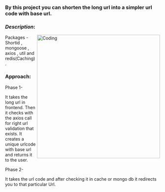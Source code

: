 
### By this project you can shorten the long url into a simpler url code with base url.

### ***Description***:



<img align="right" alt="Coding" width="400" src="https://user-images.githubusercontent.com/114577936/208366880-d42dc0cb-ae0e-4455-b97c-4722a6e34d33.jpg">

Packages - Shortid , mongoose , axios , util and redis(Caching).

### Approach:
Phase 1-

It takes the long url in frontend.
Then it checks with the axios call for right url validation that exists.
It creates a unique urlcode with base url and returns it to the user.

Phase 2-

It takes the url code and after checking it in cache or mongo db it redirects you to that particular Url.




